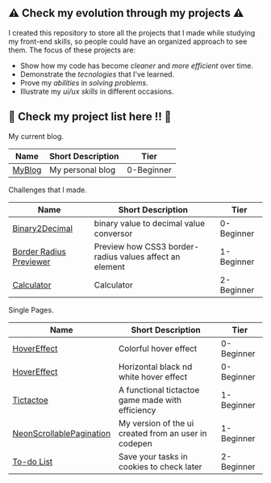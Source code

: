 ## ⚠️ **Check my evolution through my projects** ⚠️

I created this repository to store all the projects that I made while studying my front-end skills, so people could have an organized approach to see them. The focus of these projects are:
- Show how my code has become *cleaner* and *more efficient* over time.
- Demonstrate the *tecnologies* that I've learned.
- Prove my *abilities* in *solving problems*.
- Illustrate my *ui/ux skills* in different occasions.

## 📑 **Check my project list here !!** 📑

My current blog.

| Name                                                                              | Short Description                                          | Tier       |
| --------------------------------------------------------------------------------- | ---------------------------------------------------------- | ---------- |
| [MyBlog](./Blog)                                                                  | My personal blog                                           | 0-Beginner |

Challenges that I made.

| Name                                                                              | Short Description                                          | Tier       |
| --------------------------------------------------------------------------------- | ---------------------------------------------------------- | ---------- |
| [Binary2Decimal](./challenges/binary2decimal)                                     | binary value to decimal value conversor                    | 0-Beginner |
| [Border Radius Previewer](./challenges/border_radius_previewer)                   | Preview how CSS3 border-radius values affect an element    | 1-Beginner |
| [Calculator](./challenges/calculator)                                             | Calculator                                                 | 2-Beginner |

Single Pages.

| Name                                                                              | Short Description                                          | Tier       |
| --------------------------------------------------------------------------------- | ---------------------------------------------------------- | ---------- |
| [HoverEffect](./singlePages/hoverEffect/hoverEffect1)                             | Colorful hover effect                                      | 0-Beginner |
| [HoverEffect](./singlePages/hoverEffect/hoverEffect2)                             | Horizontal black nd white hover effect                     | 0-Beginner |
| [Tictactoe](./singlePages/games/tictactoe)                                        | A functional tictactoe game made with efficiency           | 1-Beginner |
| [NeonScrollablePagination](./singlePages/neonScrollablePagination)                | My version of the ui created from an user in codepen       | 1-Beginner |
| [To-do List](./singlePages/to-doPage)                                             | Save your tasks in cookies to check later                  | 2-Beginner |


